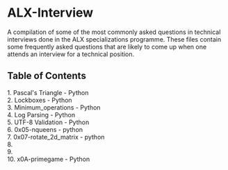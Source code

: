 # ALX-Interview
A compilation of some of the most commonly asked questions in technical interviews done in the ALX specializations programme. These files contain some frequently asked questions that are likely to come up when one attends an interview for a technical position.

<h2>Table of Contents</h2>
1. Pascal's Triangle - Python <br>
2. Lockboxes - Python <br>
3. Minimum_operations - Python <br>
4. Log Parsing - Python <br>
5. UTF-8 Validation - Python <br>
6. 0x05-nqueens - python <br>
7. 0x07-rotate_2d_matrix - python <br>
8.<br>
9.<br>
10. x0A-primegame - Python
